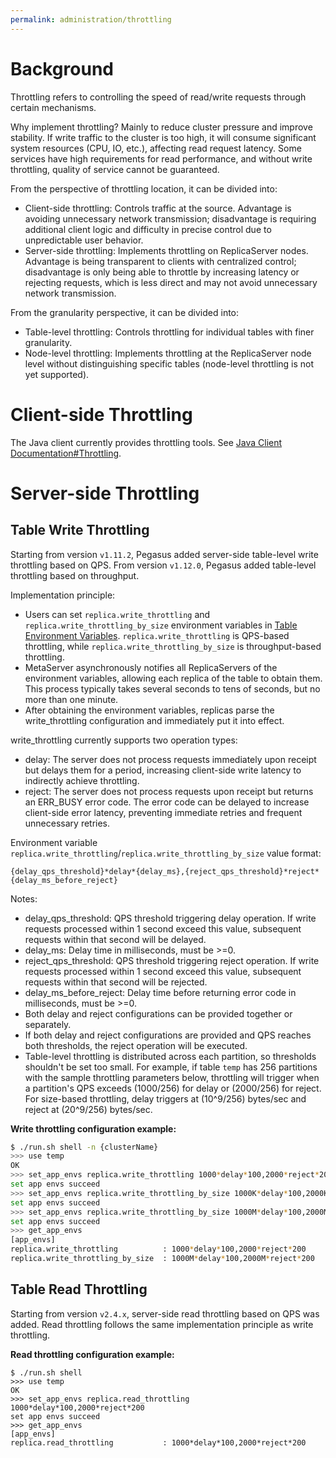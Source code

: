 ```yaml
---
permalink: administration/throttling
---
```


# Background
Throttling refers to controlling the speed of read/write requests through certain mechanisms.

Why implement throttling? Mainly to reduce cluster pressure and improve stability. If write traffic to the cluster is too high, it will consume significant system resources (CPU, IO, etc.), affecting read request latency. Some services have high requirements for read performance, and without write throttling, quality of service cannot be guaranteed.

From the perspective of throttling location, it can be divided into:
* Client-side throttling: Controls traffic at the source. Advantage is avoiding unnecessary network transmission; disadvantage is requiring additional client logic and difficulty in precise control due to unpredictable user behavior.
* Server-side throttling: Implements throttling on ReplicaServer nodes. Advantage is being transparent to clients with centralized control; disadvantage is only being able to throttle by increasing latency or rejecting requests, which is less direct and may not avoid unnecessary network transmission.

From the granularity perspective, it can be divided into:
* Table-level throttling: Controls throttling for individual tables with finer granularity.
* Node-level throttling: Implements throttling at the ReplicaServer node level without distinguishing specific tables (node-level throttling is not yet supported).

# Client-side Throttling

The Java client currently provides throttling tools. See [Java Client Documentation#Throttling](/clients/java-client#throttling).

# Server-side Throttling

## Table Write Throttling

Starting from version `v1.11.2`, Pegasus added server-side table-level write throttling based on QPS. From version `v1.12.0`, Pegasus added table-level throttling based on throughput.

Implementation principle:
* Users can set `replica.write_throttling` and `replica.write_throttling_by_size` environment variables in [Table Environment Variables](table-env). `replica.write_throttling` is QPS-based throttling, while `replica.write_throttling_by_size` is throughput-based throttling.
* MetaServer asynchronously notifies all ReplicaServers of the environment variables, allowing each replica of the table to obtain them. This process typically takes several seconds to tens of seconds, but no more than one minute.
* After obtaining the environment variables, replicas parse the write_throttling configuration and immediately put it into effect.

write_throttling currently supports two operation types:
* delay: The server does not process requests immediately upon receipt but delays them for a period, increasing client-side write latency to indirectly achieve throttling.
* reject: The server does not process requests upon receipt but returns an ERR_BUSY error code. The error code can be delayed to increase client-side error latency, preventing immediate retries and frequent unnecessary retries.

Environment variable `replica.write_throttling`/`replica.write_throttling_by_size` value format:
```
{delay_qps_threshold}*delay*{delay_ms},{reject_qps_threshold}*reject*{delay_ms_before_reject}
```
Notes:
* delay_qps_threshold: QPS threshold triggering delay operation. If write requests processed within 1 second exceed this value, subsequent requests within that second will be delayed.
* delay_ms: Delay time in milliseconds, must be >=0.
* reject_qps_threshold: QPS threshold triggering reject operation. If write requests processed within 1 second exceed this value, subsequent requests within that second will be rejected.
* delay_ms_before_reject: Delay time before returning error code in milliseconds, must be >=0.
* Both delay and reject configurations can be provided together or separately.
* If both delay and reject configurations are provided and QPS reaches both thresholds, the reject operation will be executed.
* Table-level throttling is distributed across each partition, so thresholds shouldn't be set too small. For example, if table `temp` has 256 partitions with the sample throttling parameters below, throttling will trigger when a partition's QPS exceeds (1000/256) for delay or (2000/256) for reject. For size-based throttling, delay triggers at (10^9/256) bytes/sec and reject at (20^9/256) bytes/sec.

**Write throttling configuration example:**

```bash
$ ./run.sh shell -n {clusterName}
>>> use temp
OK
>>> set_app_envs replica.write_throttling 1000*delay*100,2000*reject*200
set app envs succeed
>>> set_app_envs replica.write_throttling_by_size 1000K*delay*100,2000K*reject*200
set app envs succeed
>>> set_app_envs replica.write_throttling_by_size 1000M*delay*100,2000M*reject*200
set app envs succeed
>>> get_app_envs
[app_envs]
replica.write_throttling          : 1000*delay*100,2000*reject*200
replica.write_throttling_by_size  : 1000M*delay*100,2000M*reject*200
```

## Table Read Throttling

Starting from version `v2.4.x`, server-side read throttling based on QPS was added. Read throttling follows the same implementation principle as write throttling.

**Read throttling configuration example:**

```shell
$ ./run.sh shell
>>> use temp
OK
>>> set_app_envs replica.read_throttling 1000*delay*100,2000*reject*200
set app envs succeed
>>> get_app_envs
[app_envs]
replica.read_throttling           : 1000*delay*100,2000*reject*200
```
